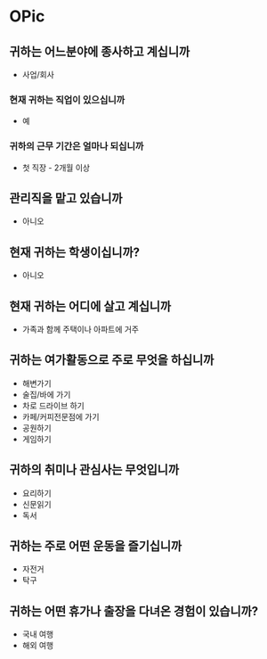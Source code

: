 # OPic
## 귀하는 어느분야에 종사하고 계십니까
- 사업/회사
### 현재 귀하는 직업이 있으십니까
- 예
### 귀하의 근무 기간은 얼마나 되십니까
- 첫 직장 - 2개월 이상
## 관리직을 맡고 있습니까
- 아니오

## 현재 귀하는 학생이십니까?
- 아니오

## 현재 귀하는 어디에 살고 계십니까
- 가족과 함께 주택이나 아파트에 거주

## 귀하는 여가활동으로 주로 무엇을 하십니까
- 해변가기
- 술집/바에 가기
- 차로 드라이브 하기
- 카페/커피전문점에 가기
- 공원하기
- 게임하기

## 귀하의 취미나 관심사는 무엇입니까
- 요리하기
- 신문읽기
- 독서

## 귀하는 주로 어떤 운동을 즐기십니까
- 자전거
- 탁구

## 귀하는 어떤 휴가나 출장을 다녀온 경험이 있습니까?
- 국내 여행
- 해외 여행